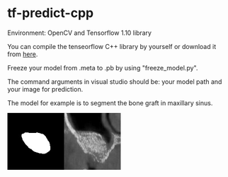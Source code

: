 # tf-predict-cpp

Environment: OpenCV and Tensorflow 1.10 library

You can compile the tenseorflow C++ library by yourself or download it from [here](https://github.com/fo40225/tensorflow-windows-wheel).

Freeze your model from .meta to .pb by using "freeze_model.py".

The command arguments in visual studio should be: your model path and your image for prediction.

The model for example is to segment the bone graft in maxillary sinus.

![](https://github.com/dzzhang96/tf-predict-cpp/blob/master/test/Img8_235.JPEG)![](https://github.com/dzzhang96/tf-predict-cpp/blob/master/test/Img8_235.jpg)
